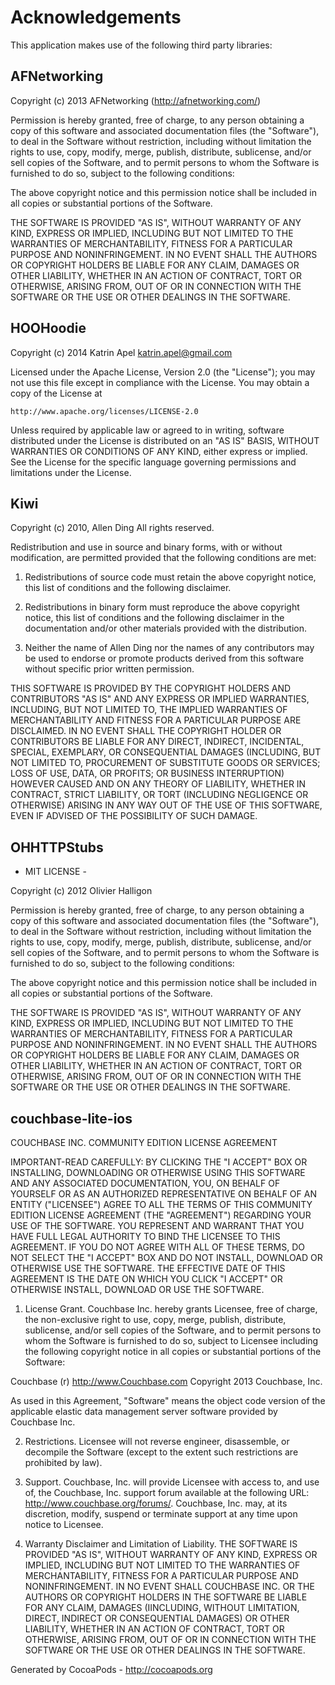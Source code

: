 # Acknowledgements
This application makes use of the following third party libraries:

## AFNetworking

Copyright (c) 2013 AFNetworking (http://afnetworking.com/)

Permission is hereby granted, free of charge, to any person obtaining a copy
of this software and associated documentation files (the "Software"), to deal
in the Software without restriction, including without limitation the rights
to use, copy, modify, merge, publish, distribute, sublicense, and/or sell
copies of the Software, and to permit persons to whom the Software is
furnished to do so, subject to the following conditions:

The above copyright notice and this permission notice shall be included in
all copies or substantial portions of the Software.

THE SOFTWARE IS PROVIDED "AS IS", WITHOUT WARRANTY OF ANY KIND, EXPRESS OR
IMPLIED, INCLUDING BUT NOT LIMITED TO THE WARRANTIES OF MERCHANTABILITY,
FITNESS FOR A PARTICULAR PURPOSE AND NONINFRINGEMENT. IN NO EVENT SHALL THE
AUTHORS OR COPYRIGHT HOLDERS BE LIABLE FOR ANY CLAIM, DAMAGES OR OTHER
LIABILITY, WHETHER IN AN ACTION OF CONTRACT, TORT OR OTHERWISE, ARISING FROM,
OUT OF OR IN CONNECTION WITH THE SOFTWARE OR THE USE OR OTHER DEALINGS IN
THE SOFTWARE.


## HOOHoodie

Copyright (c) 2014 Katrin Apel <katrin.apel@gmail.com>

Licensed under the Apache License, Version 2.0 (the "License");
you may not use this file except in compliance with the License.
You may obtain a copy of the License at

    http://www.apache.org/licenses/LICENSE-2.0

Unless required by applicable law or agreed to in writing, software
distributed under the License is distributed on an "AS IS" BASIS,
WITHOUT WARRANTIES OR CONDITIONS OF ANY KIND, either express or implied.
See the License for the specific language governing permissions and
limitations under the License.

## Kiwi

Copyright (c) 2010, Allen Ding
All rights reserved.

Redistribution and use in source and binary forms, with or without
modification, are permitted provided that the following conditions are met:

1. Redistributions of source code must retain the above copyright notice, this
list of conditions and the following disclaimer.

2. Redistributions in binary form must reproduce the above copyright notice,
this list of conditions and the following disclaimer in the documentation
and/or other materials provided with the distribution.

3.  Neither the name of Allen Ding nor the names of any contributors may be
used to endorse or promote products derived from this software without specific
prior written permission.

THIS SOFTWARE IS PROVIDED BY THE COPYRIGHT HOLDERS AND CONTRIBUTORS "AS IS" AND
ANY EXPRESS OR IMPLIED WARRANTIES, INCLUDING, BUT NOT LIMITED TO, THE IMPLIED
WARRANTIES OF MERCHANTABILITY AND FITNESS FOR A PARTICULAR PURPOSE ARE
DISCLAIMED. IN NO EVENT SHALL THE COPYRIGHT HOLDER OR CONTRIBUTORS BE LIABLE
FOR ANY DIRECT, INDIRECT, INCIDENTAL, SPECIAL, EXEMPLARY, OR CONSEQUENTIAL
DAMAGES (INCLUDING, BUT NOT LIMITED TO, PROCUREMENT OF SUBSTITUTE GOODS OR
SERVICES; LOSS OF USE, DATA, OR PROFITS; OR BUSINESS INTERRUPTION) HOWEVER
CAUSED AND ON ANY THEORY OF LIABILITY, WHETHER IN CONTRACT, STRICT LIABILITY,
OR TORT (INCLUDING NEGLIGENCE OR OTHERWISE) ARISING IN ANY WAY OUT OF THE USE
OF THIS SOFTWARE, EVEN IF ADVISED OF THE POSSIBILITY OF SUCH DAMAGE.


## OHHTTPStubs

- MIT LICENSE -

Copyright (c) 2012 Olivier Halligon

Permission is hereby granted, free of charge, to any person obtaining a copy of this software and associated documentation files (the "Software"), to deal in the Software without restriction, including without limitation the rights to use, copy, modify, merge, publish, distribute, sublicense, and/or sell copies of the Software, and to permit persons to whom the Software is furnished to do so, subject to the following conditions:

The above copyright notice and this permission notice shall be included in all copies or substantial portions of the Software.

THE SOFTWARE IS PROVIDED "AS IS", WITHOUT WARRANTY OF ANY KIND, EXPRESS OR IMPLIED, INCLUDING BUT NOT LIMITED TO THE WARRANTIES OF MERCHANTABILITY, FITNESS FOR A PARTICULAR PURPOSE AND NONINFRINGEMENT. IN NO EVENT SHALL THE AUTHORS OR COPYRIGHT HOLDERS BE LIABLE FOR ANY CLAIM, DAMAGES OR OTHER LIABILITY, WHETHER IN AN ACTION OF CONTRACT, TORT OR OTHERWISE, ARISING FROM, OUT OF OR IN CONNECTION WITH THE SOFTWARE OR THE USE OR OTHER DEALINGS IN THE SOFTWARE.

## couchbase-lite-ios

COUCHBASE INC. COMMUNITY EDITION LICENSE AGREEMENT

IMPORTANT-READ CAREFULLY: BY CLICKING THE "I ACCEPT" BOX OR INSTALLING,
DOWNLOADING OR OTHERWISE USING THIS SOFTWARE AND ANY ASSOCIATED
DOCUMENTATION, YOU, ON BEHALF OF YOURSELF OR AS AN AUTHORIZED
REPRESENTATIVE ON BEHALF OF AN ENTITY ("LICENSEE") AGREE TO ALL THE
TERMS OF THIS COMMUNITY EDITION LICENSE AGREEMENT (THE "AGREEMENT")
REGARDING YOUR USE OF THE SOFTWARE.  YOU REPRESENT AND WARRANT THAT YOU
HAVE FULL LEGAL AUTHORITY TO BIND THE LICENSEE TO THIS AGREEMENT. IF YOU
DO NOT AGREE WITH ALL OF THESE TERMS, DO NOT SELECT THE "I ACCEPT" BOX
AND DO NOT INSTALL, DOWNLOAD OR OTHERWISE USE THE SOFTWARE. THE
EFFECTIVE DATE OF THIS AGREEMENT IS THE DATE ON WHICH YOU CLICK "I
ACCEPT" OR OTHERWISE INSTALL, DOWNLOAD OR USE THE SOFTWARE.

1. License Grant. Couchbase Inc. hereby grants Licensee, free of charge,
the non-exclusive right to use, copy, merge, publish, distribute,
sublicense, and/or sell copies of the Software, and to permit persons to
whom the Software is furnished to do so, subject to Licensee including
the following copyright notice in all copies or substantial portions of
the Software:

Couchbase (r) http://www.Couchbase.com Copyright 2013 Couchbase, Inc.

As used in this Agreement, "Software" means the object code version of
the applicable elastic data management server software provided by
Couchbase Inc.

2. Restrictions. Licensee will not reverse engineer, disassemble, or
decompile the Software (except to the extent such restrictions are
prohibited by law).

3. Support. Couchbase, Inc. will provide Licensee with access to, and
use of, the Couchbase, Inc. support forum available at the following
URL: http://www.couchbase.org/forums/. Couchbase, Inc. may, at its
discretion, modify, suspend or terminate support at any time upon notice
to Licensee.

4. Warranty Disclaimer and Limitation of Liability. THE SOFTWARE IS
PROVIDED "AS IS", WITHOUT WARRANTY OF ANY KIND, EXPRESS OR IMPLIED,
INCLUDING BUT NOT LIMITED TO THE WARRANTIES OF MERCHANTABILITY, FITNESS
FOR A PARTICULAR PURPOSE AND NONINFRINGEMENT. IN NO EVENT SHALL
COUCHBASE INC. OR THE AUTHORS OR COPYRIGHT HOLDERS IN THE SOFTWARE BE
LIABLE FOR ANY CLAIM, DAMAGES (IINCLUDING, WITHOUT LIMITATION, DIRECT,
INDIRECT OR CONSEQUENTIAL DAMAGES) OR OTHER LIABILITY, WHETHER IN AN
ACTION OF CONTRACT, TORT OR OTHERWISE, ARISING FROM, OUT OF OR IN
CONNECTION WITH THE SOFTWARE OR THE USE OR OTHER DEALINGS IN THE
SOFTWARE.


Generated by CocoaPods - http://cocoapods.org
